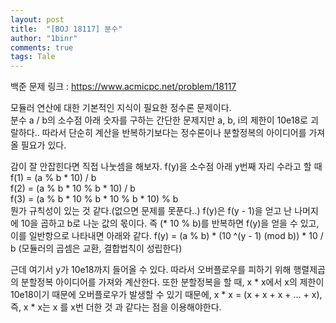 ```yaml
---
layout: post
title:  "[BOJ 18117] 분수"
author: "1binr"
comments: true
tags: Tale
---
```


백준 문제 링크 : https://www.acmicpc.net/problem/18117

모듈러 연산에 대한 기본적인 지식이 필요한 정수론 문제이다.   
분수 a / b의 소수점 아래 숫자를 구하는 간단한 문제지만 a, b, i의 제한이 10e18로 괴랄하다.. 따라서 단순히 계산을 반복하기보다는 정수론이나 분할정복의 아이디어를 가져올 필요가 있다.  
   
감이 잘 안잡힌다면 직접 나눗셈을 해보자.
f(y)을 소수점 아래 y번째 자리 수라고 할 때
f(1) = (a % b * 10) / b  
f(2) = (a % b * 10 % b * 10) / b  
f(3) = (a % b * 10 % b * 10 % b * 10) % b  
뭔가 규칙성이 있는 것 같다.(없으면 문제를 못푼다..) f(y)은 f(y - 1)을 얻고 난 나머지에 10을 곱하고 b로 나눈 값의 몫이다. 
즉 (* 10 % b)를 반복하면 f(y)을 얻을 수 있고, 이를 일반항으로 나타내면 아래와 같다.
f(y) = (a % b) * (10 ^(y - 1) (mod b)) * 10 / b (모듈러의 곱셈은 교환, 결합법칙이 성립한다)

근데 여기서 y가 10e18까지 들어올 수 있다. 따라서 오버플로우를 피하기 위해 행렬제곱의 분할정복 아이디어를 가져와 계산한다.
또한 분할정복을 할 때, x * x에서 x의 제한이 10e18이기 때문에 오버플로우가 발생할 수 있기 때문에, x * x = (x + x + x + ... + x), 즉, x * x는 x 를 x번 더한 것 과 같다는 점을 이용해야한다.

<script src="https://gist.github.com/1bin01/2a423e462e5f260db8abb64e161ce35e.js"></script>  
